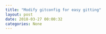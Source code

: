 ```yaml
---
title: "Modify gitconfig for easy gitting"
layout: post
date: 2018-03-27 00:00:32
categories: None
---
```

